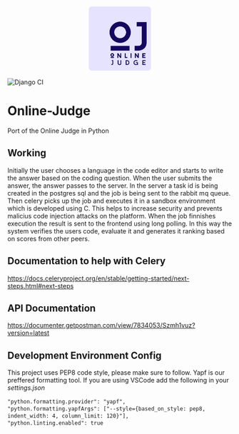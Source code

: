 <p align="center">
  <a href="http://debsocnitd.herokuapp.com">
    <img alt="logo" src="website/public/oj.png" width="140" />
  </a>
</p>

![Django CI](https://github.com/himanshu272/Online-Judge/workflows/Django%20CI/badge.svg)

# Online-Judge
Port of the Online Judge in Python

## Working

Initially the user chooses a language in the code editor and starts to write the answer based on the coding question. When the user submits the answer, the answer passes to the server. In the server a task id is being created in the postgres sql and the job is being sent to the rabbit mq queue. Then celery picks up the job and executes it in a sandbox environment which is developed using C. This helps to increase security and prevents malicius code injection attacks on the platform. When the job finnishes execution the result is sent to the frontend using long polling. In this way the system verifies the users code, evaluate it and generates it ranking based on scores from other peers.

## Documentation to help with Celery
https://docs.celeryproject.org/en/stable/getting-started/next-steps.html#next-steps

## API Documentation

https://documenter.getpostman.com/view/7834053/Szmh1vuz?version=latest


## Development Environment Config
This project uses PEP8 code style, please make sure to follow. Yapf is our preffered formatting tool.
If you are using VSCode add the following in your *settings.json* 
```
"python.formatting.provider": "yapf",
"python.formatting.yapfArgs": ["--style={based_on_style: pep8, indent_width: 4, column_limit: 120}"],
"python.linting.enabled": true
```